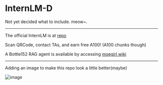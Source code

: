 # InternLM-D
Not yet decided what to include. meow~.

---
The official InternLM is at [repo](https://github.com/InternLM/Tutorial)

Scan QRCode, contact TAs, and earn free A100! (A100 chunks though)

A Bottle152 RAG agent is available by accessing [moegirl wiki](https://zh.moegirl.org)

----

Adding an image to make this repo look a little better(maybe)

![image](https://github.com/user-attachments/assets/84f3d669-90b3-4bc9-b1ff-01a0916b2755)
